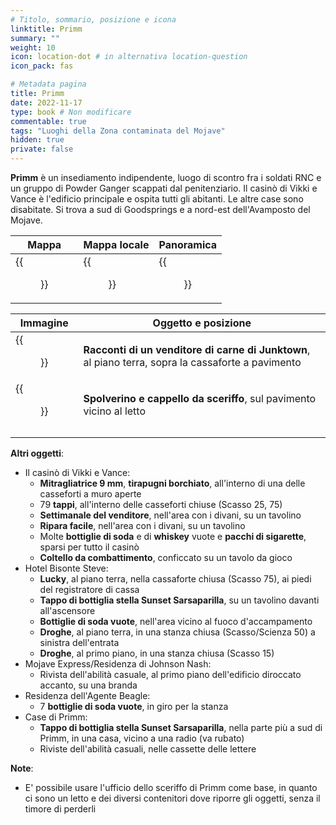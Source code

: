 ```yaml
---
# Titolo, sommario, posizione e icona
linktitle: Primm
summary: ""
weight: 10
icon: location-dot # in alternativa location-question
icon_pack: fas

# Metadata pagina
title: Primm
date: 2022-11-17
type: book # Non modificare
commentable: true
tags: "Luoghi della Zona contaminata del Mojave"
hidden: true
private: false
---
```


<div class="fnv">

**Primm** è un insediamento indipendente, luogo di scontro fra i soldati RNC e un gruppo di Powder Ganger scappati dal penitenziario. Il casinò di Vikki e Vance è l'edificio principale e ospita tutti gli abitanti. Le altre case sono disabitate. Si trova a sud di Goodsprings e a nord-est dell'Avamposto del Mojave.

| Mappa | Mappa locale | Panoramica |
| ----- | ------------ | ---------- |
|   {{<figure src="fnv/Primm_loc.webp">}}    |   {{<figure src="fnv/Primm_local_map.webp">}}           |   {{<figure src="fnv/Primm.webp">}}         | 

| Immagine | Oggetto e posizione |
| -------- | ------------------- |
|   {{<figure src="fnv/FNV_TOAJJV_Bison_Steve.webp">}}        | **Racconti di un venditore di carne di Junktown**, al piano terra, sopra la cassaforte a pavimento                     |
|  {{<figure src="fnv/FNV_Sheriff's_duster_Primm.webp">}}       |  **Spolverino e cappello da sceriffo**, sul pavimento vicino al letto                   |
|          |                     | 
|          |                     |

**Altri oggetti**:
- Il casinò di Vikki e Vance:  
	- **Mitragliatrice 9 mm**, **tirapugni borchiato**, all'interno di una delle casseforti a muro aperte  
	- 79 **tappi**, all'interno delle casseforti chiuse (Scasso 25, 75)  
	- **Settimanale del venditore**, nell'area con i divani, su un tavolino  
	- **Ripara facile**, nell'area con i divani, su un tavolino  
	- Molte **bottiglie di soda** e di **whiskey** vuote e **pacchi di sigarette**, sparsi per tutto il casinò  
	- **Coltello da combattimento**, conficcato su un tavolo da gioco  
- Hotel Bisonte Steve:  
	- **Lucky**, al piano terra, nella cassaforte chiusa (Scasso 75), ai piedi del registratore di cassa  
	- **Tappo di bottiglia stella Sunset Sarsaparilla**, su un tavolino davanti all'ascensore  
	- **Bottiglie di soda vuote**, nell'area vicino al fuoco d'accampamento  
	- **Droghe**, al piano terra, in una stanza chiusa (Scasso/Scienza 50) a sinistra dell'entrata  
	- **Droghe**, al primo piano, in una stanza chiusa (Scasso 15)  
- Mojave Express/Residenza di Johnson Nash:  
	- Rivista dell'abilità casuale, al primo piano dell'edificio diroccato accanto, su una branda  
- Residenza dell'Agente Beagle:  
	- 7 **bottiglie di soda vuote**, in giro per la stanza  
- Case di Primm:  
	- **Tappo di bottiglia stella Sunset Sarsaparilla**, nella parte più a sud di Primm, in una casa, vicino a una radio (va rubato)  
	- Riviste dell'abilità casuali, nelle cassette delle lettere

**Note**:
- E' possibile usare l'ufficio dello sceriffo di Primm come base, in quanto ci sono un letto e dei diversi contenitori dove riporre gli oggetti, senza il timore di perderli

</div>

